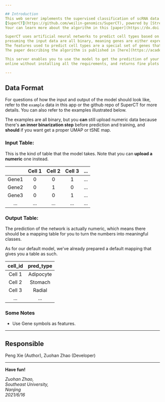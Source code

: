 ```yaml
---

## Introduction
This web server implements the supervised classification of scRNA data algorithm 
[SuperCT](https://github.com/weilin-genomics/SuperCT), powered by [Streamlit](https://streamlit.io).
Your can learn more about the algorithm in this [paper](https://dx.doi.org/10.1093%2Fnar%2Fgkz116).

SuperCT uses artificial neural networks to predict cell types based on single-cell DGE data, 
presuming the input data are all binary, meaning genes are either expressed or not. 
The features used to predict cell types are a special set of genes that are applicable to both human and mouse data. 
The paper describing the algorithm is published in [here](https://academic.oup.com/nar/article/47/8/e48/5364134).

This server enables you to use the model to get the prediction of your data 
online without installing all the requirements, and returns fine plots for your data visualization.

---
```


## Data Format

For questions of how the input and output of the model should look like, 
refer to the `example` data in this app or the github repo of SuperCT for more details. 
You can also refer to the examples illustrated below.

The examples are all binary, but you __can__ still upload numeric data because there's
__an inner binarization step__ before prediction and training, and __should__ if you want get
a proper UMAP or tSNE map.

### Input Table:

This is the kind of table that the model takes.
Note that you can __upload a numeric__ one instead.

|     | Cell 1  | Cell 2  | Cell 3 | ... |
|:---:|:-------:|:-------:|:------:|-----|
| Gene1  |   0   |   0   |   1   | ... |
| Gene2  |   0   |   1   |   0   | ... |
| Gene3  |   0   |   0   |   1   | ... |
|   ...  |   ... |   ... |   ... | ... |

### Output Table:

The prediction of the network is actually numeric, which means there should be a mapping table
for you to turn the numbers into meaningful classes.

As for our default model, we've already 
prepared a default mapping that gives you a table as such.

| cell_id | pred_type |
|:-------:|:---------:|
| Cell 1  | Adipocyte |
| Cell 2  | Stomach   |
| Cell 3  | Radial    |
| ...     | ...       |

### Some Notes
* Use Gene symbols as features.

---

## Responsible

Peng Xie (Author), Zuohan Zhao (Developer)

---

__Have fun!__

_Zuohan Zhao,  
Southeast University,  
Nanjing  
2021/6/16_
